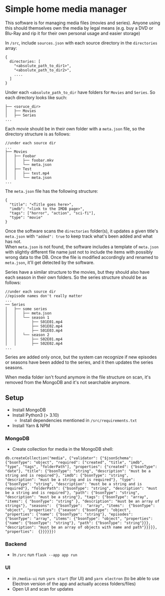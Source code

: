 # Simple home media manager

This software is for managing media files (movies and series). 
Anyone using this should themselves own the media by legal means (e.g. buy a DVD or Blu-Ray and rip it for their own personal usage and easier storage)


In `/src`, include `sources.json` with each source directory in the `directories` array:
```
{
  directories: [
    "<absolute_path_to_dir1>",
    "<absolute_path_to_dir2>",
    ....
  ]
}
``` 

Under each `<absolute_path_to_dir` have folders for `Movies` and `Series`. 
So each directory looks like such:
```
├── <soruce_dir>
│   ├── Movies
│   ├── Series
...
```

Each movie should be in their own folder with a `meta.json` file, so the directory structure is as follows:
```
//under each source dir
...
├── Movies
│   ├── Foobar
│   │   ├── foobar.mkv
│   │   └── meta.json
│   ├── Test
│   │   ├── test.mp4
│   │   └── meta.json
...
```
The `meta.json` file has the following structure:
```
{
  "title": "<Title goes here>", 
  "imdb": "<link to the IMDB page>", 
  "tags": ["horror", "action", "sci-fi"], 
  "type": "movie"
}
```

Once the software scans the `directories` folder(s), it updates a given title's `meta.json` 
with `"added": true` to keep track what's been added and what has not.  
When `meta.json` is not found, the software includes a template of `meta.json` 
with slightly different file name just not to include the items with possibly wrong data to the DB. 
Once the file is modified accordingly and renamed to `meta.json`, it'll get detected by the software.

Series have a similar structure to the movies, but they should also have each season in their own folders.
So the series structure should be as follows:
```
//under each source dir
//episode names don't really matter
...
── Series
│   ├── some series
│   │   ├── meta.json
│   │   └── season 1
│   │       ├── S01E01.mp4
│   │       ├── S01E02.mp4
│   │       ├── S01E03.mp4
│   │   └── season 2
│   │       ├── S02E01.mp4
│   │       ├── S02E02.mp4
...
```
Series are added only once, but the system can recognize if new episodes or seasons have been added to the series, and it then updates the series seasons.

When media folder isn't found anymore in the file structure on scan, it's removed from the MongoDB and it's not searchable anymore. 

## Setup

- Install MongoDB
- Install Python3 (> 3.10)
  - Install dependencies mentioned in `/src/requirements.txt`
- Install Yarn & NPM

### MongoDB
- Create collection for media in the MongoDB shell:
```
db.createCollection("media", {"validator": {"$jsonSchema": {"bsonType": "object", "required": ["created", "title", "imdb", "type", "tags", "folderPath"], "properties": {"created": {"bsonType": "date"}, "title": {"bsonType": "string", "description": "must be a string and is required"}, "imdb": {"bsonType": "string", "description": "must be a string and is required"}, "type": {"bsonType": "string", "description": "must be a string and is required"}, "folderPath": {"bsonType": "string", "description": "must be a string and is required"}, "path": {"bsonType": "string", "description": "must be a string"}, "tags": {"bsonType": "array", "items": { "bsonType": "string" }, "description": "must be an array of strings"}, "seasons":  {"bsonType":  "array", "items":  {"bsonType": "object", "properties": {"season": {"bsonType": "object", "properties": {"name": {"bsonType": "string"}, "episodes": {"bsonType": "array", "items": {"bsonType": "object", "properties": {"name": {"bsonType": "string"}, "path": {"bsonType": "string"}}}, "description": "must be an array of objects with name and path"}}}}}, "properties":  {}}}}}})
```

### Backend
- In `/src` run `flask --app app run`

### UI
- in `/media-ui` run `yarn start` (for UI) and `yarn electron` (to be able to use Electron version of the app and actually access folders/files)
- Open UI and scan for updates
